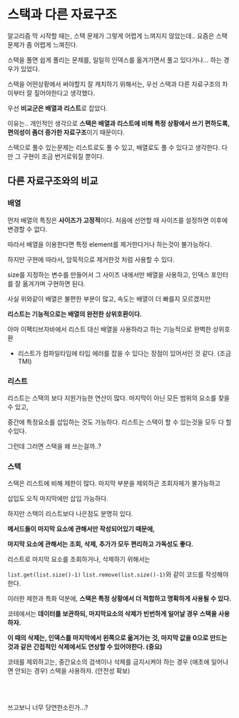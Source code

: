 # 스택과 다른 자료구조

알고리즘 막 시작할 때는, 스택 문제가 그렇게 어렵게 느껴지지 않았는데.. 요즘은 스택문제가 좀 어렵게 느껴진다.

스택을 풀면 쉽게 풀리는 문제를, 일일히 인덱스를 옮겨가면서 풀고 있다거나... 하는 경우가 있었다.

스택을 어떤상황에서 써야할지 잘 캐치하기 위해서는, 우선 스택과 다른 자료구조의 차이부터 잘 짚어야한다고 생각했다.

우선 **비교군은 배열과 리스트**로 잡았다. 

이유는.. 개인적인 생각으로 **스택은 배열과 리스트에 비해 특정 상황에서 쓰기 편하도록, 편의성이 좀더 증가한 자료구조**이기 때문이다.

스택으로 풀수 있는문제는 리스트로도 풀 수 있고, 배열로도 풀 수 있다고 생각한다. 다만 그 구현이 조금 번거로워질 뿐이다.

## 다른 자료구조와의 비교

### 배열

먼저 배열의 특징은 **사이즈가 고정적**이다. 처음에 선언할 때 사이즈를 설정하면 이후에 변경할 수 없다.

따라서 배열을 이용한다면 특정 element를 제거한다거나 하는것이 불가능하다.

하지만 구현에 따라서, 암묵적으로 제거한것 처럼 사용할 수 있다. 

size를 지정하는 변수를 만들어서 그 사이즈 내에서만 배열을 사용하고, 인덱스 포인터를 잘 옮겨가며 구현하면 된다.

사실 위와같이 배열은 불편한 부분이 많고, 속도는 배열이 더 빠를지 모르겠지만

**리스트는 기능적으로는 배열의 완전한 상위호환이다.**

아마 이펙티브자바에서 리스트 대신 배열을 사용하라고 하는 기능적으로 완벽한 상위호환

+ 리스트가 컴파일타임에 타입 에러를 잡을 수 있다는 장점이 있어서인 것 같다. (조금 TMI)

### 리스트

리스트는 스택의 보다 지원가능한 연산이 많다. 마지막이 아닌 모든 범위의 요소를 찾을 수 있고, 

중간에 특정요소를 삽입하는 것도 가능하다. 리스트는 스택이 할 수 있는것을 모두 다 할 수있다.

그런데 그러면 스택을 왜 쓰는걸까..?

### 스택

스택은 리스트에 비해 제한이 많다. 마지막 부분을 제외하곤 조회자체가 불가능하고

삽입도 오직 마지막에만 삽입 가능하다.

하지만 스택이 리스트보다 나은점도 분명히 있다.

**메서드들이 마지막 요소에 관해서만 작성되어있기 때문에,**

**마지막 요소에 관해서는 조회, 삭제, 추가가 모두 편리하고 가독성도 좋다.**

리스트로 마지막 요소를 조회하거나, 삭제하기 위해서는 

`list.get(list.size()-1)` `list.remove(list.size()-1)`와 같이 코드를 작성해야 한다.

이러한 제한과 특화 덕분에, **스택은 특정 상황에서 더 적합하고 명확하게 사용될 수 있다.**

코테에서는 **데이터를 보관하되, 마지막요소의 삭제가 빈번하게 일어날 경우 스택을 사용하자.**

**이 때의 삭제는, 인덱스를 마지막에서 왼쪽으로 옮겨가는 것, 마지막 값을 0으로 만드는 것과 같은 간접적인 삭제에서도 연상할 수 있어야한다. (중요)** 

코테를 제외하고는, 중간요소의 검색이나 삭제를 금지시켜야 하는 경우 (애초에 일어나면 안되는 경우) 스택을 사용하자. (안전성 확보)

<br>
<br>

쓰고보니 너무 당연한소린가...?

